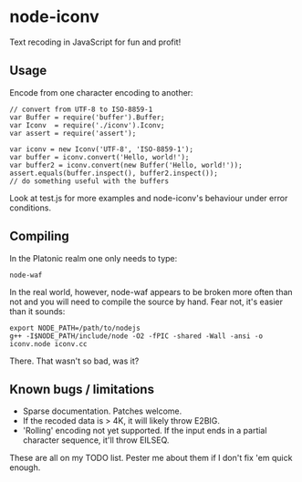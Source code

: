 # node-iconv

Text recoding in JavaScript for fun and profit!

## Usage

Encode from one character encoding to another:

	// convert from UTF-8 to ISO-8859-1
	var Buffer = require('buffer').Buffer;
	var Iconv  = require('./iconv').Iconv;
	var assert = require('assert');
	
	var iconv = new Iconv('UTF-8', 'ISO-8859-1');
	var buffer = iconv.convert('Hello, world!');
	var buffer2 = iconv.convert(new Buffer('Hello, world!'));
	assert.equals(buffer.inspect(), buffer2.inspect());
	// do something useful with the buffers

Look at test.js for more examples and node-iconv's behaviour under error conditions.

## Compiling

In the Platonic realm one only needs to type:

	node-waf

In the real world, however, node-waf appears to be broken more often than not
and you will need to compile the source by hand. Fear not, it's easier than it sounds:

	export NODE_PATH=/path/to/nodejs
	g++ -I$NODE_PATH/include/node -O2 -fPIC -shared -Wall -ansi -o iconv.node iconv.cc

There. That wasn't so bad, was it?

## Known bugs / limitations

* Sparse documentation. Patches welcome.
* If the recoded data is > 4K, it will likely throw E2BIG.
* 'Rolling' encoding not yet supported. If the input ends in a partial character sequence, it'll throw EILSEQ.

These are all on my TODO list. Pester me about them if I don't fix 'em quick enough.
